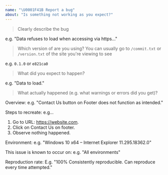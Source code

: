 ```yaml
---
name: "\U0001F41B Report a bug"
about: "Is something not working as you expect?"
---
```

<!-- Please answer the following. -->

> Clearly describe the bug

e.g. "Data refuses to load when accessing via https..."

> Which version of are you using? You can usually go to `/commit.txt` or `/version.txt` of the site you're viewing to see

e.g. `0.1.0` or `e821ca0`

> What did you expect to happen?

e.g. "Data to load."

> What actually happened (e.g. what warnings or errors did you get)?

Overview:
e.g. "Contact Us button on Footer does not function as intended."

Steps to recreate:
e.g...
1. Go to URL: https://website.com.
2. Click on Contact Us on footer.
3. Observe nothing happened.

Environment:
e.g. "Windows 10 x64 – Internet Explorer 11.295.18362.0"

This issue is known to occur on:
e.g. "All environments"

Reproduction rate:
E.g. "100% Consistently reproducible. Can reproduce every time attempted."

<!-- Please add the "bug" label to this issue -->
<!--
Before posting, please check that the bug hasn't already been added previously (use the repo's issue search tool)
-->
